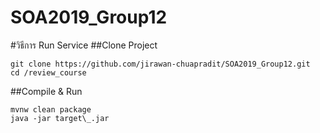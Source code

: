 # SOA2019_Group12

#วิธีการ Run Service
##Clone Project 
```
git clone https://github.com/jirawan-chuapradit/SOA2019_Group12.git
cd /review_course
```
##Compile & Run
```
mvnw clean package
java -jar target\_.jar
```
